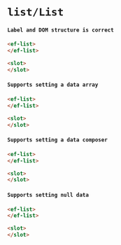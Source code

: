 # `list/List`

#### `Label and DOM structure is correct`

```html
<ef-list>
</ef-list>

```

```html
<slot>
</slot>

```

#### `Supports setting a data array`

```html
<ef-list>
</ef-list>

```

```html
<slot>
</slot>

```

#### `Supports setting a data composer`

```html
<ef-list>
</ef-list>

```

```html
<slot>
</slot>

```

#### `Supports setting null data`

```html
<ef-list>
</ef-list>

```

```html
<slot>
</slot>

```

